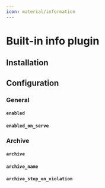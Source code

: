 ```yaml
---
icon: material/information
---
```



# Built-in info plugin

## Installation

## Configuration

### General

#### `enabled`
#### `enabled_on_serve`

### Archive

#### `archive`
#### `archive_name`
#### `archive_stop_on_violation`
